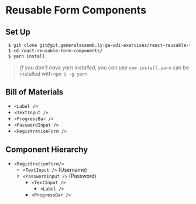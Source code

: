# Reusable Form Components

## Set Up

```sh
 $ git clone git@git.generalassemb.ly:ga-wdi-exercises/react-reusable-form-components.git
 $ cd react-reusable-form-components/
 $ yarn install 
```

> *If you don't have yarn installed, you can use `npm install`*. `yarn` can be installed with `npm i -g yarn`.

## Bill of Materials

- `<Label />`
- `<TextInput />`
- `<ProgressBar />`
- `<PasswordInput />`
- `<RegistrationForm />`

## Component Hierarchy

- `<RegistrationForm/>`
  - `<TextInput />` (Username)
  - `<PasswordInput />` (Password)
    - `<TextInput />`
      - `<Label />`
    - `<ProgressBar />`
